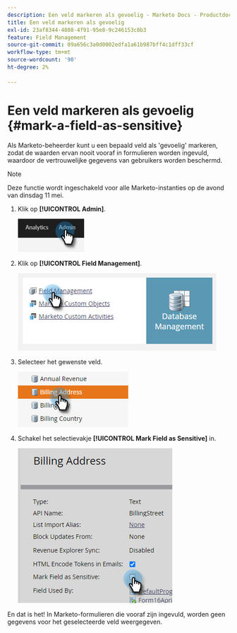 ```yaml
---
description: Een veld markeren als gevoelig - Marketo Docs - Productdocumentatie
title: Een veld markeren als gevoelig
exl-id: 23af8344-4808-4f91-95e8-9c246153c8b3
feature: Field Management
source-git-commit: 09a656c3a0d0002edfa1a61b987bff4c1dff33cf
workflow-type: tm+mt
source-wordcount: '90'
ht-degree: 2%

---
```


# Een veld markeren als gevoelig {#mark-a-field-as-sensitive}

Als Marketo-beheerder kunt u een bepaald veld als &#39;gevoelig&#39; markeren, zodat de waarden ervan nooit vooraf in formulieren worden ingevuld, waardoor de vertrouwelijke gegevens van gebruikers worden beschermd.

>[!NOTE]
>
>Deze functie wordt ingeschakeld voor alle Marketo-instanties op de avond van dinsdag 11 mei.

1. Klik op **[!UICONTROL Admin]**.

   ![](assets/mark-a-field-as-sensitive-1.png)

1. Klik op **[!UICONTROL Field Management]**.

   ![](assets/mark-a-field-as-sensitive-2.png)

1. Selecteer het gewenste veld.

   ![](assets/mark-a-field-as-sensitive-3.png)

1. Schakel het selectievakje **[!UICONTROL Mark Field as Sensitive]** in.

   ![](assets/mark-a-field-as-sensitive-4.png)

En dat is het! In Marketo-formulieren die vooraf zijn ingevuld, worden geen gegevens voor het geselecteerde veld weergegeven.
